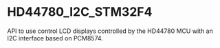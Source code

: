 # HD44780_I2C_STM32F4
API to use control LCD displays controlled by the HD44780 MCU with an I2C interface based on PCM8574. 
